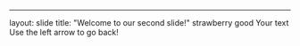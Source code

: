 
---
layout: slide
title: "Welcome to our second slide!"
strawberry good
Your text
Use the left arrow to go back!
